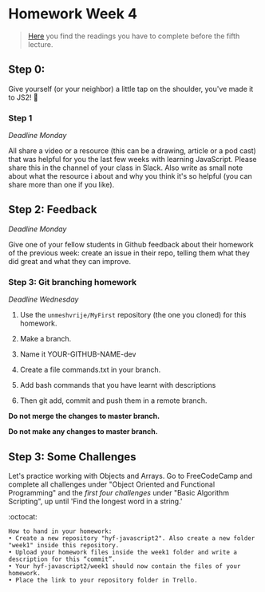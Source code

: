 # Homework Week 4

>[Here](https://github.com/HackYourFuture/JavaScript/tree/master/Week4/README.md) you find the readings you have to complete before the fifth lecture.

## Step 0: 
Give yourself (or your neighbor) a little tap on the shoulder, you've made it to JS2! :muscle:

### Step 1

_Deadline Monday_

All share a video or a resource (this can be a drawing, article or a pod cast) that was helpful for you the last few weeks with learning JavaScript. Please share this in the channel of your class in Slack. Also write as small note about what the resource i about and why you think it's so helpful (you can share more than one if you like).

## Step 2: Feedback

_Deadline Monday_

Give one of your fellow students in Github feedback about their homework of the previous week: create an issue in their repo, telling them what they did great and what they can improve.

### Step 3: Git branching homework

_Deadline Wednesday_

1) Use the `unmeshvrije/MyFirst` repository (the one you cloned) for this homework.

2) Make a branch.

3) Name it YOUR-GITHUB-NAME-dev

4) Create a file commands.txt in your branch.

5) Add bash commands that you have learnt with descriptions

6) Then git add, commit and push them in a remote branch.

**Do not merge the changes to master branch.**

**Do not make any changes to master branch.**

## Step 3: Some Challenges
Let's practice working with Objects and Arrays. Go to FreeCodeCamp and complete all challenges under "Object Oriented and Functional Programming" and the _first four challenges_ under "Basic Algorithm Scripting", up until 'Find the longest word in a string.'

:octocat: 
```
How to hand in your homework:
• Create a new repository "hyf-javascript2". Also create a new folder "week1" inside this repository. 
• Upload your homework files inside the week1 folder and write a description for this “commit”.
• Your hyf-javascript2/week1 should now contain the files of your homework.
• Place the link to your repository folder in Trello.
```

